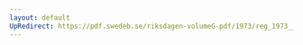 ```yaml
---
layout: default
UpRedirect: https://pdf.swedeb.se/riksdagen-volumeG-pdf/1973/reg_1973__reg_01/reg_1973__reg_01_0023.pdf
---
```

